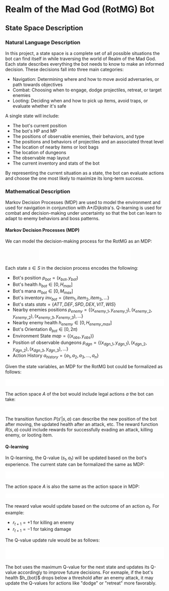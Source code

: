 # Realm of the Mad God (RotMG) Bot



## State Space Description


### Natural Language Description

In this project, a state space is a complete set of all possible situations the bot can find itself in while traversing the world of Realm of the Mad God. Each state describes everything the bot needs to know to make an informed decision. These decisions fall into three main categories: 
* Navigation: Determining where and how to move avoid adversaries, or path towards objectives
* Combat: Choosing when to engage, dodge projectiles, retreat, or target enemies
* Looting: Deciding when and how to pick up items, avoid traps, or evaluate whether it's safe

A single state will include: 
* The bot's current position
* The bot's HP and MP
* The positions of observable enemies, their behaviors, and type
* The positions and behaviors of projectiles and an associated threat level
* The location of nearby items or loot bags
* The location of dungeons
* The observable map layout
* The current inventory and stats of the bot

By representing the current situation as a state, the bot can evaluate actions and choose the one most likely to maximize its long-term success.

### Mathematical Description

Markov Decision Processes (MDP) are used to model the environment and used for navigation in conjunction with A*/Dijkstra's. Q-learning is used for combat and decision-making under uncertainty so that the bot can learn to adapt to enemy behaviors and boss patterns. 

#### Markov Decision Processes (MDP)

We can model the decision-making process for the RotMG as an MDP:
<p align="center">
  <img src="assets/img/img1.svg" alt="img1 equation" />
</p>

Each state $s \in S$ in the decision process encodes the following:
* Bot's position $p_{bot} = (x_{bot},y_{bot})$
* Bot's health $h_{bot} \in [0,H_{max}]$
* Bot's mana $m_{bot} \in [0,M_{max}]$
* Bot's inventory ${inv}_{bot} = \{item_1, item_2, item_3, ...\}$
* Bot's stats ${stats} = \{{ATT},{DEF},{SPD},{DEX},{VIT},{WIS}\}$
* Nearby enemies positions $p_{enemy} = \{(x_{enemy\_1},y_{enemy\_1}), (x_{enemy\_2},y_{enemy\_2}),(x_{enemy\_3},y_{enemy\_3}), ...\}$
* Nearby enemy health $h_{enemy} \in [0,H_{enemy\_max}]$
* Bot's Orientation $\theta_{bot} \in [0, 2\pi)$
* Environment State ${map} = \{(x_{obs},y_{obs})\}$  
* Position of observable dungeons $p_{dgn} = \{(x_{dgn\_1},y_{dgn\_1}), (x_{dgn\_2},y_{dgn\_2}),(x_{dgn\_3},y_{dgn\_3}), ...\}$
* Action History $a_{history} = \{a_1,a_2,a_3,...,a_n\}$

Given the state variables, an MDP for the RotMG bot could be formalized as follows:
<p align="center">
  <img src="assets/img/img2.svg" alt="img2 equation" />
</p>

The action space $A$ of the bot would include legal actions $a$ the bot can take:
<p align="center">
  <img src="assets/img/img3.svg" alt="img3 equation" />
</p>

The transition function $P(s'|s,a)$ can describe the new position of the bot after moving, the updated health after an attack, etc.
The reward function $R(s,a)$ could include rewards for successfully evading an attack, killing enemy, or looting item.

#### Q-learning

In Q-learning, the Q-value $(s_t,a_t)$ will be updated based on the bot's experience. The current state can be formalized the same as MDP:
<p align="center">
  <img src="assets/img/img2.svg" alt="img2 equation" />
</p>

The action space $A$ is also the same as the action space in MDP:
<p align="center">
  <img src="assets/img/img3.svg" alt="img3 equation" />
</p>

The reward value would update based on the outcome of an action $a_t$. For example:
* $r_{t + 1} = +1$ for killing an enemy
* $r_{t + 1} = -1$ for taking damage

The Q-value update rule would be as follows:
<p align="center">
  <img src="assets/img/img4.svg" alt="img4 equation" />
</p>
The bot uses the maximum Q-value for the next state and updates its Q-value accordingly to improve future decisions. For exmaple, if the bot's health $h_{bot}$ drops below a threshold after an enemy attack, it may update the Q-values for actions like "dodge" or "retreat" more favorably.

